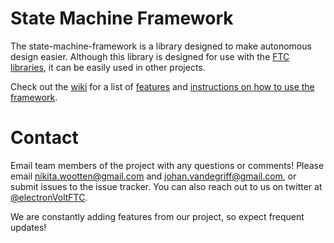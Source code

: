 # State Machine Framework
The state-machine-framework is a library designed to make autonomous design easier. Although this library is designed for use with the  [FTC](http://www.firstinspires.org/robotics/ftc) [libraries](https://github.com/ftctechnh/ftc_app), it can be easily used in other projects.

Check out the [wiki](https://github.com/FTC7393/state-machine-framework/wiki) for a list of [features](https://github.com/FTC7393/state-machine-framework/wiki/Features) and [instructions on how to use the framework](https://github.com/FTC7393/state-machine-framework/wiki/Importing-Into-Your-Project).

# Contact
Email team members of the project with any questions or comments! Please email [nikita.wootten@gmail.com](nikita.wootten@gmail.com) and [johan.vandegriff@gmail.com](johan.vandegriff@gmail.com), or submit issues to the issue tracker. You can also reach out to us on twitter at [@electronVoltFTC](https://twitter.com/electronVoltFTC).

We are constantly adding features from our project, so expect frequent updates!